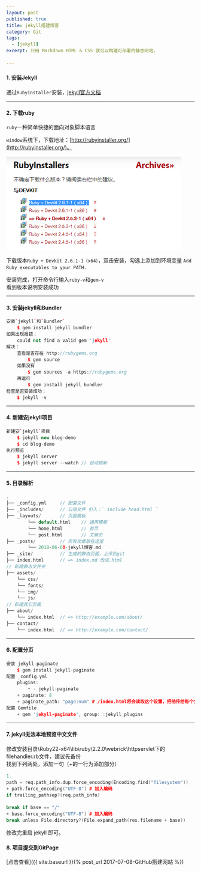 ```yaml
---
layout: post
published: true
title: jekyll搭建博客
category: Git
tags: 
  - [jekyll]
excerpt: 只用 Markdown HTML & CSS 就可以构建可部署的静态网站。

---
```


#### **1. 安装Jekyll**
通过`RubyInstaller`安装，[jekyll官方文档](https://jekyllrb.com/docs/installation/windows/)

---

#### **2. 下载ruby**
`ruby`一种简单快捷的面向对象脚本语言 

`window`系统下，下载地址：[http://rubyinstaller.org/](http://rubyinstaller.org/)。

![image](/assets/img/readme/jekyll_01.png)  

下载版本`Ruby + Devkit 2.6.1-1（x64）`，双击安装，勾选上添加到环境变量 `Add Ruby executables to your PATH.`  

安装完成，打开命令行输入`ruby-v`和`gem-v`  
看到版本说明安装成功  

---

#### **3. 安装jekyll和Bundler**
```cpp
安装`jekyll`和`Bundler`
    $ gem install jekyll bundler
如果出现报错：
    could not find a valid gem 'jekyll'
解决：
    查看是否存在 http://rubygems.org 
		$ gem source
	如果没有
		$ gem sources -a https://rubygems.org
	再运行
		$ gem install jekyll bundler
检查是否安装成功：
    $ jekyll -v
```

---

#### **4. 新建安jekyll项目**
```cpp
新建安`jekyll`项目
	$ jekyll new blog-demo
	$ cd blog-demo
执行预览
    $ jekyll server
    $ jekyll server --watch // 自动刷新
```

---

#### **5. 目录解析**
```cpp
.
├── _config.yml     // 配置文件
├── _includes/      // 公用文件 引入：` include head.html `
├── _layouts/       // 页面模板
        └── default.html    // 通用模板
        └── home.html       // 首页
        └── post.html       // 文章页
├── _posts/         // 所有文章放在这里
        └── 2018-06-08-jekyll博客.md
├── _site/          // 生成的静态页面，上传到git
├── index.html      // => index.md 改成.html
// 新建静态文件夹
├── assets/
    └── css/
    └── fonts/
    └── img/
    └── js/
// 新建其它页面
├── about/
    └── index.html  // => http://example.com/about/
├── contact/
    └── index.html  // => http://example.com/contact/
```

---

#### **6. 配置分页**
```cpp
安装 jekyll-paginate
    $ gem install jekyll-paginate
配置 _config.yml
    plugins:
        + - jekyll-paginate
    + paginate: 8
    + paginate_path: "page:num" # /index.html将会读取这个设置，把他传给每个分页页面
配置 Gemfile
    + gem 'jekyll-paginate', group: :jekyll_plugins
```

---

#### **7. jekyll无法本地预览中文文件**
修改安装目录\Ruby22-x64\lib\ruby\2.2.0\webrick\httpservlet下的filehandler.rb文件，建议先备份  
找到下列两处，添加一句（+的一行为添加部分）
```cpp
1.
path = req.path_info.dup.force_encoding(Encoding.find("filesystem"))
+ path.force_encoding("UTF-8") # 加入编码
if trailing_pathsep?(req.path_info)

break if base == "/"
+ base.force_encoding("UTF-8") # 加入编码
break unless File.directory?(File.expand_path(res.filename + base))
```
修改完重启 jekyll 即可。

#### **8. 项目提交到GitPage**
[点击查看]({{ site.baseurl }}{% post_url 2017-07-08-GitHub搭建网站 %})